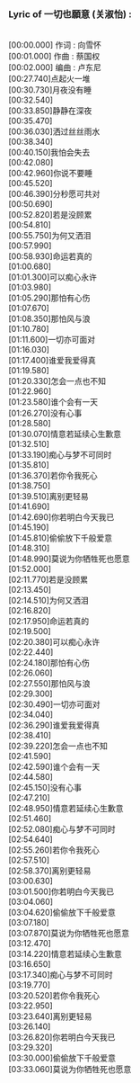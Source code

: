 <h3>Lyric of 一切也願意 (关淑怡) :</h3><p><br>[00:00.000] 作词 : 向雪怀
<br>[00:01.000] 作曲 : 蔡国权
<br>[00:02.000] 编曲 : 卢东尼
<br>[00:27.740]点起火一堆
<br>[00:30.730]月夜没有睡
<br>[00:32.540]
<br>[00:33.850]静静在深夜
<br>[00:35.470]
<br>[00:36.030]洒过丝丝雨水
<br>[00:38.340]
<br>[00:40.150]我怕会失去
<br>[00:42.080]
<br>[00:42.960]你说不要睡
<br>[00:45.520]
<br>[00:46.390]分秒愿可共对
<br>[00:50.690]
<br>[00:52.820]若是没顾累
<br>[00:54.810]
<br>[00:55.750]为何又洒泪
<br>[00:57.990]
<br>[00:58.930]命运若真的
<br>[01:00.680]
<br>[01:01.300]可以痴心永许
<br>[01:03.980]
<br>[01:05.290]那怕有心伤
<br>[01:07.670]
<br>[01:08.350]那怕风与浪
<br>[01:10.780]
<br>[01:11.600]一切亦可面对
<br>[01:16.030]
<br>[01:17.400]谁爱我爱得真
<br>[01:19.580]
<br>[01:20.330]怎会一点也不知
<br>[01:22.960]
<br>[01:23.580]谁个会有一天
<br>[01:26.270]没有心事
<br>[01:28.580]
<br>[01:30.070]情意若延续心生歉意
<br>[01:32.510]
<br>[01:33.190]痴心与梦不可同时
<br>[01:35.810]
<br>[01:36.370]若你令我死心
<br>[01:38.750]
<br>[01:39.510]离别更轻易
<br>[01:41.690]
<br>[01:42.690]你若明白今天我已
<br>[01:45.190]
<br>[01:45.810]偷偷放下千般爱意
<br>[01:48.310]
<br>[01:48.990]莫说为你牺牲死也愿意
<br>[01:52.000]
<br>[02:11.770]若是没顾累
<br>[02:13.450]
<br>[02:14.510]为何又洒泪
<br>[02:16.820]
<br>[02:17.950]命运若真的
<br>[02:19.500]
<br>[02:20.380]可以痴心永许
<br>[02:22.440]
<br>[02:24.180]那怕有心伤
<br>[02:26.060]
<br>[02:27.550]那怕风与浪
<br>[02:29.300]
<br>[02:30.490]一切亦可面对
<br>[02:34.040]
<br>[02:36.290]谁爱我爱得真
<br>[02:38.410]
<br>[02:39.220]怎会一点也不知
<br>[02:41.590]
<br>[02:42.590]谁个会有一天
<br>[02:44.580]
<br>[02:45.150]没有心事
<br>[02:47.210]
<br>[02:48.950]情意若延续心生歉意
<br>[02:51.460]
<br>[02:52.080]痴心与梦不可同时
<br>[02:54.640]
<br>[02:55.260]若你令我死心
<br>[02:57.510]
<br>[02:58.370]离别更轻易
<br>[03:00.630]
<br>[03:01.500]你若明白今天我已
<br>[03:04.060]
<br>[03:04.620]偷偷放下千般爱意
<br>[03:07.180]
<br>[03:07.870]莫说为你牺牲死也愿意
<br>[03:12.470]
<br>[03:14.220]情意若延续心生歉意
<br>[03:16.650]
<br>[03:17.340]痴心与梦不可同时
<br>[03:19.770]
<br>[03:20.520]若你令我死心
<br>[03:22.950]
<br>[03:23.640]离别更轻易
<br>[03:26.140]
<br>[03:26.820]你若明白今天我已
<br>[03:29.320]
<br>[03:30.000]偷偷放下千般爱意
<br>[03:33.060]莫说为你牺牲死也愿意
</p>